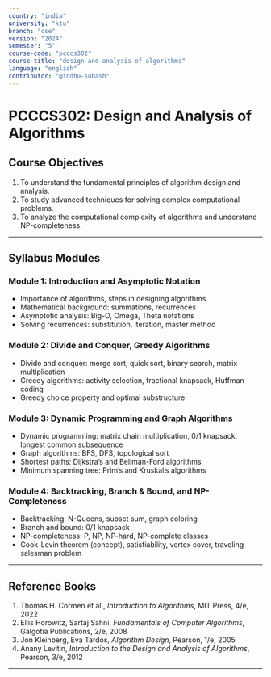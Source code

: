 ```yaml
---
country: "india"
university: "ktu"
branch: "cse"
version: "2024"
semester: "5"
course-code: "pcccs302"
course-title: "design-and-analysis-of-algorithms"
language: "english"
contributor: "@indhu-subash"
---
```


# PCCCS302: Design and Analysis of Algorithms

## Course Objectives

1. To understand the fundamental principles of algorithm design and analysis.  
2. To study advanced techniques for solving complex computational problems.  
3. To analyze the computational complexity of algorithms and understand NP-completeness.  

---

## Syllabus Modules

### Module 1: Introduction and Asymptotic Notation
- Importance of algorithms, steps in designing algorithms  
- Mathematical background: summations, recurrences  
- Asymptotic analysis: Big-O, Omega, Theta notations  
- Solving recurrences: substitution, iteration, master method  

### Module 2: Divide and Conquer, Greedy Algorithms
- Divide and conquer: merge sort, quick sort, binary search, matrix multiplication  
- Greedy algorithms: activity selection, fractional knapsack, Huffman coding  
- Greedy choice property and optimal substructure  

### Module 3: Dynamic Programming and Graph Algorithms
- Dynamic programming: matrix chain multiplication, 0/1 knapsack, longest common subsequence  
- Graph algorithms: BFS, DFS, topological sort  
- Shortest paths: Dijkstra’s and Bellman-Ford algorithms  
- Minimum spanning tree: Prim’s and Kruskal’s algorithms  

### Module 4: Backtracking, Branch & Bound, and NP-Completeness
- Backtracking: N-Queens, subset sum, graph coloring  
- Branch and bound: 0/1 knapsack  
- NP-completeness: P, NP, NP-hard, NP-complete classes  
- Cook-Levin theorem (concept), satisfiability, vertex cover, traveling salesman problem  

---

## Reference Books

1. Thomas H. Cormen et al., *Introduction to Algorithms*, MIT Press, 4/e, 2022  
2. Ellis Horowitz, Sartaj Sahni, *Fundamentals of Computer Algorithms*, Galgotia Publications, 2/e, 2008  
3. Jon Kleinberg, Éva Tardos, *Algorithm Design*, Pearson, 1/e, 2005  
4. Anany Levitin, *Introduction to the Design and Analysis of Algorithms*, Pearson, 3/e, 2012  

---
